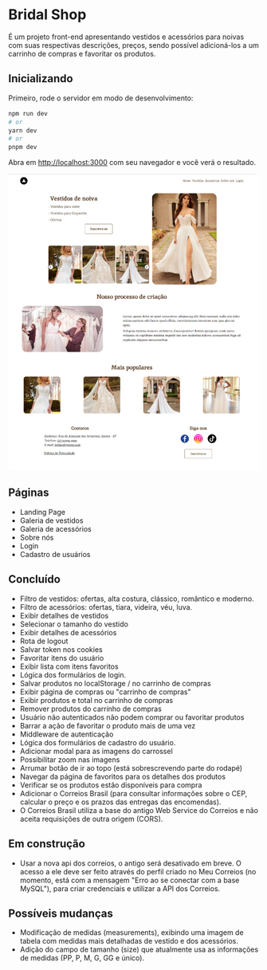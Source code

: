 # Bridal Shop

É um projeto front-end apresentando vestidos e acessórios para noivas com suas respectivas descrições, preços, sendo possível adicioná-los a um carrinho de compras e favoritar os produtos.

## Inicializando

Primeiro, rode o servidor em modo de desenvolvimento:

```bash
npm run dev
# or
yarn dev
# or
pnpm dev
```

Abra em [http://localhost:3000](http://localhost:3000) com seu navegador e você verá o resultado.

![Banner](../bridal-shop/public/banner.png)

## Páginas

- Landing Page
- Galeria de vestidos
- Galeria de acessórios
- Sobre nós
- Login
- Cadastro de usuários

## Concluído

- Filtro de vestidos: ofertas, alta costura, clássico, romântico e moderno.
- Filtro de acessórios: ofertas, tiara, videira, véu, luva.
- Exibir detalhes de vestidos
- Selecionar o tamanho do vestido
- Exibir detalhes de acessórios
- Rota de logout
- Salvar token nos cookies
- Favoritar itens do usuário
- Exibir lista com itens favoritos
- Lógica dos formulários de login.
- Salvar produtos no localStorage / no carrinho de compras
- Exibir página de compras ou "carrinho de compras"
- Exibir produtos e total no carrinho de compras
- Remover produtos do carrinho de compras
- Usuário não autenticados não podem comprar ou favoritar produtos
- Barrar a ação de favoritar o produto mais de uma vez
- Middleware de autenticação
- Lógica dos formulários de cadastro do usuário.
- Adicionar modal para as imagens do carrossel
- Possibilitar zoom nas imagens
- Arrumar botão de ir ao topo (está sobrescrevendo parte do rodapé)
- Navegar da página de favoritos para os detalhes dos produtos
- Verificar se os produtos estão disponíveis para compra
- Adicionar o Correios Brasil (para consultar informações sobre o CEP, calcular o preço e os prazos das entregas das encomendas).
- O Correios Brasil utiliza a base do antigo Web Service do Correios e não aceita requisições de outra origem (CORS).

## Em construção

- Usar a nova api dos correios, o antigo será desativado em breve. O acesso a ele deve ser feito através do perfil criado no Meu Correios (no momento, está com a mensagem "Erro ao se conectar com a base MySQL"), para criar credenciais e utilizar a API dos Correios.

## Possíveis mudanças

- Modificação de medidas (measurements), exibindo uma imagem de tabela com medidas mais detalhadas de vestido e dos acessórios.
- Adição do campo de tamanho (size) que atualmente usa as informações de medidas (PP, P, M, G, GG e único).

